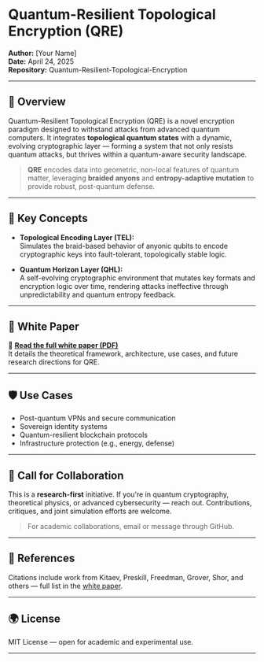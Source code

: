 # Quantum-Resilient Topological Encryption (QRE)

**Author:** [Your Name]  
**Date:** April 24, 2025  
**Repository:** Quantum-Resilient-Topological-Encryption  

---

## 🔐 Overview

Quantum-Resilient Topological Encryption (QRE) is a novel encryption paradigm designed to withstand attacks from advanced quantum computers. It integrates **topological quantum states** with a dynamic, evolving cryptographic layer — forming a system that not only resists quantum attacks, but thrives within a quantum-aware security landscape.

> **QRE** encodes data into geometric, non-local features of quantum matter, leveraging **braided anyons** and **entropy-adaptive mutation** to provide robust, post-quantum defense.

---

## 🧠 Key Concepts

- **Topological Encoding Layer (TEL):**  
  Simulates the braid-based behavior of anyonic qubits to encode cryptographic keys into fault-tolerant, topologically stable logic.

- **Quantum Horizon Layer (QHL):**  
  A self-evolving cryptographic environment that mutates key formats and encryption logic over time, rendering attacks ineffective through unpredictability and quantum entropy feedback.

---

## 📜 White Paper

📄 **[Read the full white paper (PDF)](link-to-your-paper.pdf)**  
It details the theoretical framework, architecture, use cases, and future research directions for QRE.

---

## 🛡️ Use Cases

- Post-quantum VPNs and secure communication
- Sovereign identity systems
- Quantum-resilient blockchain protocols
- Infrastructure protection (e.g., energy, defense)

---

## 🤝 Call for Collaboration

This is a **research-first** initiative. If you're in quantum cryptography, theoretical physics, or advanced cybersecurity — reach out. Contributions, critiques, and joint simulation efforts are welcome.

> For academic collaborations, email or message through GitHub.

---

## 🧩 References

Citations include work from Kitaev, Preskill, Freedman, Grover, Shor, and others — full list in the [white paper](link-to-your-paper.pdf).

---

## 🌍 License

MIT License — open for academic and experimental use.

---

